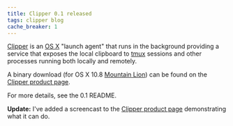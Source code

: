 ```yaml
---
title: Clipper 0.1 released
tags: clipper blog
cache_breaker: 1
---
```


[Clipper](/wiki/Clipper) is an [OS X](/wiki/OS_X) "launch agent" that runs in the background providing a service that exposes the local clipboard to [tmux](/wiki/tmux) sessions and other processes running both locally and remotely.

A binary download (for OS X 10.8 [Mountain Lion](/wiki/Mountain_Lion)) can be found on the [Clipper product page](/products/clipper).

For more details, see the 0.1 README.

**Update:** I've added a screencast to the [Clipper product page](/products/clipper) demonstrating what it can do.
